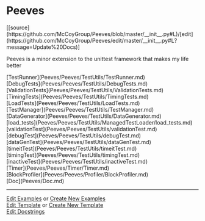 # <a id="Peeves">Peeves</a> 
<div class="docs-source-link" markdown="1">
[[source](https://github.com/McCoyGroup/Peeves/blob/master/__init__.py#L)/[edit](https://github.com/McCoyGroup/Peeves/edit/master/__init__.py#L?message=Update%20Docs)]
</div>
    
Peeves is a minor extension to the unittest framework that makes my life better

<div class="container alert alert-secondary bg-light">
  <div class="row">
   <div class="col" markdown="1">
[TestRunner](Peeves/Peeves/TestUtils/TestRunner.md)   
</div>
   <div class="col" markdown="1">
[DebugTests](Peeves/Peeves/TestUtils/DebugTests.md)   
</div>
   <div class="col" markdown="1">
[ValidationTests](Peeves/Peeves/TestUtils/ValidationTests.md)   
</div>
</div>
  <div class="row">
   <div class="col" markdown="1">
[TimingTests](Peeves/Peeves/TestUtils/TimingTests.md)   
</div>
   <div class="col" markdown="1">
[LoadTests](Peeves/Peeves/TestUtils/LoadTests.md)   
</div>
   <div class="col" markdown="1">
[TestManager](Peeves/Peeves/TestUtils/TestManager.md)   
</div>
</div>
  <div class="row">
   <div class="col" markdown="1">
[DataGenerator](Peeves/Peeves/TestUtils/DataGenerator.md)   
</div>
   <div class="col" markdown="1">
[load_tests](Peeves/Peeves/TestUtils/ManagedTestLoader/load_tests.md)   
</div>
   <div class="col" markdown="1">
[validationTest](Peeves/Peeves/TestUtils/validationTest.md)   
</div>
</div>
  <div class="row">
   <div class="col" markdown="1">
[debugTest](Peeves/Peeves/TestUtils/debugTest.md)   
</div>
   <div class="col" markdown="1">
[dataGenTest](Peeves/Peeves/TestUtils/dataGenTest.md)   
</div>
   <div class="col" markdown="1">
[timeitTest](Peeves/Peeves/TestUtils/timeitTest.md)   
</div>
</div>
  <div class="row">
   <div class="col" markdown="1">
[timingTest](Peeves/Peeves/TestUtils/timingTest.md)   
</div>
   <div class="col" markdown="1">
[inactiveTest](Peeves/Peeves/TestUtils/inactiveTest.md)   
</div>
   <div class="col" markdown="1">
[Timer](Peeves/Peeves/Timer/Timer.md)   
</div>
</div>
  <div class="row">
   <div class="col" markdown="1">
[BlockProfiler](Peeves/Peeves/Profiler/BlockProfiler.md)   
</div>
   <div class="col" markdown="1">
[Doc](Peeves/Doc.md)   
</div>
   <div class="col" markdown="1">
   
</div>
</div>
</div>












---

[Edit Examples](https://github.com/McCoyGroup/Peeves/edit/gh-pages/ci/examples/Peeves.md) or 
[Create New Examples](https://github.com/McCoyGroup/Peeves/new/gh-pages/?filename=ci/examples/Peeves.md) <br/>
[Edit Template](https://github.com/McCoyGroup/Peeves/edit/gh-pages/ci/docs/Peeves.md) or 
[Create New Template](https://github.com/McCoyGroup/Peeves/new/gh-pages/?filename=ci/docs/templates/Peeves.md) <br/>
[Edit Docstrings](https://github.com/McCoyGroup/Peeves/edit/master/__init__.py#L?message=Update%20Docs)